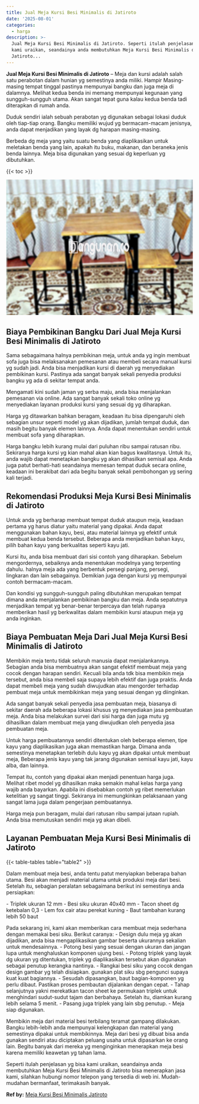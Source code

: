 ```yaml
---
title: Jual Meja Kursi Besi Minimalis di Jatiroto
date: '2025-08-01'
categories:
  - harga
description: >-
  Jual Meja Kursi Besi Minimalis di Jatiroto. Seperti itulah penjelasan yg bisa
  kami uraikan, seandainya anda membutuhkan Meja Kursi Besi Minimalis di
  Jatiroto...
---
```


**Jual Meja Kursi Besi Minimalis di Jatiroto** – Meja dan kursi adalah salah satu perabotan dalam hunian yg semestinya anda miliki. Hampir Masing-masing tempat tinggal pastinya mempunyai bangku dan juga meja di dalamnya. Melihat kedua benda ini memang mempunyai kegunaan yang sungguh-sungguh utama. Akan sangat tepat guna kalau kedua benda tadi diterapkan di rumah anda.

Duduk sendiri ialah sebuah perabotan yg digunakan sebagai lokasi duduk oleh tiap-tiap orang. Bangku memiliki wujud yg bermacam-macam jenisnya, anda dapat menjadikan yang layak dg harapan masing-masing.

Berbeda dg meja yang yaitu suatu benda yang diaplikasikan untuk meletakan benda yang lain, apakah itu buku, makanan, dan beraneka jenis benda lainnya. Meja bisa digunakan yang sesuai dg keperluan yg dibutuhkan.

{{< toc >}}

![Jual Meja Kursi Besi Minimalis di Jatiroto](/images/jual-meja-besi-murah08.png)

## Biaya Pembikinan Bangku Dari Jual Meja Kursi Besi Minimalis di Jatiroto

Sama sebagaimana halnya pembikinan meja, untuk anda yg ingin membuat sofa juga bisa melaksanakan pemesanan atau membeli secara manual kursi yg sudah jadi. Anda bisa menjadikan kursi di daerah yg menyediakan pembikinan kursi. Pastinya ada sangat banyak sekali penyedia produksi bangku yg ada di sekitar tempat anda.

Mengamati kini sudah jaman yg serba maju, anda bisa menjalankan pemesanan via online. Ada sangat banyak sekali toko online yg menyediakan layanan produksi kursi yang sesuai dg yg diharapkan.

Harga yg ditawarkan bahkan beragam, keadaan itu bisa dipengaruhi oleh sebagian unsur seperti model yg akan dijadikan, jumlah tempat duduk, dan masih begitu banyak elemen lainnya. Anda dapat menentukan sendiri untuk membuat sofa yang diharapkan.

Harga bangku lebih kurang mulai dari puluhan ribu sampai ratusan ribu. Sekiranya harga kursi yg kian mahal akan kian bagus kwalitasnya. Untuk itu, anda wajib dapat menetapkan bangku yg akan dihasilkan semisal apa. Anda juga patut berhati-hati seandainya memesan tempat duduk secara online, keadaan ini berakibat dari ada begitu banyak sekali pembohongan yg sering kali terjadi.

## Rekomendasi Produksi Meja Kursi Besi Minimalis di Jatiroto

Untuk anda yg berharap membuat tempat duduk ataupun meja, keadaan pertama yg harus diatur yaitu material yang dipakai. Anda dapat menggunakan bahan kayu, besi, atau material lainnya yg efektif untuk membuat kedua benda tersebut. Beberapa anda menjadikan bahan kayu, pilih bahan kayu yang berkualitas seperti kayu jati.

Kursi itu, anda bisa membuat dari sisi contoh yang diharapkan. Sebelum mengordernya, sebaiknya anda menentukan modelnya yang terpenting dahulu. halnya meja ada yang berbentuk persegi panjang, persegi, lingkaran dan lain sebagainya. Demikian juga dengan kursi yg mempunyai contoh bermacam-macam.

Dan kondisi yg sungguh-sungguh paling dibutuhkan merupakan tempat dimana anda menjalankan pembikinan bangku dan meja. Anda sepatutnya menjadikan tempat yg benar-benar terpercaya dan telah rupanya memberikan hasil yg berkwalitas dalam membikin kursi ataupun meja yg anda inginkan.

## Biaya Pembuatan Meja Dari Jual Meja Kursi Besi Minimalis di Jatiroto

Membikin meja tentu tidak seluruh manusia dapat menjalankannya. Sebagian anda bisa membuatnya akan sangat efektif membuat meja yang cocok dengan harapan sendiri. Kecuali bila anda tdk bisa membikin meja tersebut, anda bisa membeli saja supaya lebih efektif dan juga praktis. Anda dapat membeli meja yang sudah diwujudkan atau mengorder terhadap pembuat meja untuk membikinkan meja yang sesuai dengan yg diinginkan.

Ada sangat banyak sekali penyedia jasa pembuatan meja, biasanya di sekitar daerah ada beberapa lokasi khusus yg menyediakan jasa pembuatan meja. Anda bisa melakukan survei dari sisi harga dan juga mutu yg dihasilkan dalam membuat meja yang diwujudkan oleh penyedia jasa pembuatan meja.

Untuk harga pembuatannya sendiri ditentukan oleh beberapa elemen, tipe kayu yang diaplikasikan juga akan memastikan harga. Dimana anda semestinya menetapkan terlebih dulu kayu yg akan dipakai untuk membuat meja, Beberapa jenis kayu yang tak jarang digunakan semisal kayu jati, kayu alba, dan lainnya.

Tempat itu, contoh yang dipakai akan menjadi penentuan harga juga. Melihat ribet model yg dihasilkan maka semakin mahal kelas harga yang wajib anda bayarkan. Apabila ini disebabkan contoh yg ribet memerlukan ketelitian yg sangat tinggi. Sekiranya ini memungkinkan pelaksanaan yang sangat lama juga dalam pengerjaan pembuatannya.

Harga meja pun beragam, mulai dari ratusan ribu sampai jutaan rupiah. Anda bisa memutuskan sendiri meja yg akan dibeli.

## Layanan Pembuatan Meja Kursi Besi Minimalis di Jatiroto

{{< table-tables table="table2" >}}

Dalam membuat meja besi, anda tentu patut menyiapkan beberapa bahan utama. Besi akan menjadi material utama untuk produksi meja dari besi. Setelah itu, sebagian peralatan sebagaimana berikut ini semestinya anda persiapkan:

\- Triplek ukuran 12 mm - Besi siku ukuran 40x40 mm - Tacon sheet dg ketebalan 0,3 - Lem fox cair atau perekat kuning - Baut tambahan kurang lebih 50 baut

Pada sekarang ini, kami akan memberikan cara membuat meja sederhana dengan memakai besi siku. Berikut caranya: - Design dulu meja yg akan dijadikan, anda bisa mengaplikasikan gambar beserta ukurannya sekalian untuk mendesainnya. - Potong besi yang sesuai dengan ukuran dan jangan lupa untuk menghaluskan komponen ujung besi. - Potong triplek yang layak dg ukuran yg ditentukan, triplek yg diaplikasikan tersebut akan digunakan sebagai penutup kerangka nantinya. - Rangkai besi siku yang cocok dengan design gambar yg telah disiapkan. gunakan plat siku sbg pengunci supaya kuat kuat bagiannya. - Sesudah dipasangkan, baut bagian-komponen yg perlu dibaut. Pastikan proses pembautan dijalankan dengan cepat. - Tahap selanjutnya yakni merekatkan tacon sheet ke permukaan triplek untuk menghindari sudut-sudut tajam dan berbahaya. Setelah itu, diamkan kurang lebih selama 5 menit. - Pasang juga triplek yang lain sbg penutup. - Meja siap digunakan.

Membikin meja dari material besi terbilang teramat gampang dilakukan. Bangku lebih-lebih anda mempunyai kelengkapan dan material yang semestinya dipakai untuk membikinnya. Meja dari besi yg dibuat bisa anda gunakan sendiri atau diciptakan peluang usaha untuk dipasarkan ke orang lain. Begitu banyak dari mereka yg menginginkan menerapkan meja besi karena memiliki keawetan yg tahan lama.

Seperti itulah penjelasan yg bisa kami uraikan, seandainya anda membutuhkan Meja Kursi Besi Minimalis di Jatiroto bisa menerapkan jasa kami, silahkan hubungi nomor telepon yang tersedia di web ini. Mudah-mudahan bermanfaat, terimakasih banyak.

**Ref by:** [Meja Kursi Besi Minimalis Jatiroto](https://id.wikipedia.org/wiki/Meja)

